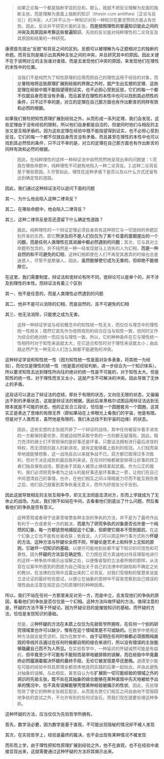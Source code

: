 <blockquote data-pid="Bj_GLQve">如果正论每一个都是独断学说的总和，那么，我就不把反论理解为反面的独断主张，而是理解为表面上独断的知识（thesin cum antithesi［正论与反论］）的冲突，人们并不认为一种知识对另一种知识在要求赞同方面占有优势。因此，反论并不研究片面的主张，<b>而是按照理性的普遍知识彼此之间的冲突及其原因来考察这些普遍知识</b>。先验的反论是对纯粹理性的二论背反及其原因和结果的一种研究。</blockquote><p data-pid="fAVbLz3o">康德首先提出“反题”和背反之间的区别。反题可以被理解为与正题相对立的独断的命题。而背反则是揭示出其两种主张之间的冲突，并且研究其中的原因。因此关键不在于说明对立的主张谁对谁错，而是去发现他们冲突的原因，来发现他们在理性的本性中的位置。</p><blockquote data-pid="asWCRvm5">当我们不是纯然为了知性原理的应用而把自己的理性运用于经验的对象，而是<b>冒险地将这些原理扩展到经验的界限之外时，就产生出玄想的定理</b>，<b>这些定理在经验中既不能指望得到证实，也不必担心受到反驳，它们的每一个都不仅就自身而言没有矛盾，而且甚至在理性的本性中也可以找到其必然性的条件，只不过不幸的是，对立的定理在自己那方面也有作出断言的同样有效和必然的根据。</b></blockquote><p data-pid="Ge4tlsFr">如果我们冒险把知性原理扩展到经验之外，从而形成一系列定理，我们会发现，这些定理由于没有经验的限制，所以他们自身都是自洽的，但是同时他们与相反的主张又是互相矛盾的。因为这些定理在经验中既不能指望得到证实，也不必担心受到反驳，它们的每一个都不仅就自身而言没有矛盾，而且甚至在理性的本性中也可以找到其必然性的条件，只不过不幸的是，对立的定理在自己那方面也有作出断言的同样有效和必然的根据。</p><blockquote data-pid="g7qetmGk">因此，在纯粹理性的这样一种辩证法中自然而然地呈现出来的问题是：1.究竟在哪些命题中，纯粹理性不可避免地陷入一种二论背反。2.这种二论背反基于哪些原因。3.尽管如此，理性在这种矛盾下是否以及以什么方式还留有达到确定性的道路。</blockquote><p data-pid="61O_sQEx">因此，我们通过这种辩证法可以追问下面的问题</p><p data-pid="QFmzEu7z">其一、为什么他会陷入这种二律背反？</p><p data-pid="8LHbrNJ5">其二、在哪些命题中，他会陷入二律背反？</p><p data-pid="ojTNDlba">其三、这种二律背反是否还遗留下什么确定性道路？</p><blockquote data-pid="9CKc_ISO">据此，纯粹理性的一个辩证定理必须自身具有这种把它与一切诡辩的命题区别开来的东西，即它<b>所涉及的不是人们仅仅为了某个任意的意图提出的一个问题，而是任何人类理性在其进展中都必然遇到的问题</b>；其次，它与其对立命题所包含的，并不纯然是一种一经发现就马上消失的人为幻相，<b>而是一种自然的和不可避免的幻相</b>，这种幻相即使在人们不再受其愚弄的时候也总是迷惑人，尽管不是欺骗人，因此，<b>虽然能够使它成为无害的，但却绝不能根除它。</b></blockquote><p data-pid="qZzlMKpY">在这里，我们需要制度，辩证法和诡辩论有所不同，诡辩论可以是单个的，并不涉及到理性的本性。而辩证法有着三个区别</p><p data-pid="c82bL4jk">其一、他不是任意的，而是人类理性必然遇到的问题</p><p data-pid="4xpZP5kF">其二、他并不是可以消除的幻相，而是自然的，且不可避免的幻相</p><p data-pid="_4hTHQ4A">其三、他无法消除，只能使之成为无害。</p><blockquote data-pid="6WcrlxxA">这样一种辩证学说与经验概念中的知性统一性无关，而仅仅与理念中的理性统一性相关；既然它首先作为依照规则的综合应当与知性一致，但同时又作为综合的绝对统一而应当与理性一致，所以，它的种种条件在它与理性统一性相符时对于知性来说就太大，在它适合知性时对于理性来说就太小；由此就必然产生一种无论人们怎么做都不能避免的冲突。</blockquote><p data-pid="0X0_4zzG">这种辩证学说和知性统一性（因为知性统一性是面对杂多表象，将其统一为经验），而仅仅是理性的统一性（他是面对经验判断，进一步综合为一个知识体系）。所以要求知性去达到理性所向往的绝对的统一性是不可能的，对于知性太大。但是知性的统一性，对于理性而言又太小，这就产生不可解决的冲突。因此导致了无休止的矛盾。</p><p data-pid="jtkyuM7y">这段话可以道出了辩证法的症结，即处于有限的状态，又向往无限的状态，又偏偏达不到的矛盾状态，这就是辩证法的根据。因此后来黑格尔试图运用辩证法达到无限本就是不可能的状态，他的正反合三段论，恰恰是一个圆圈套另一个圆圈，这其实正是表达了思维的有限无界（即如果站在上帝眼光上看我们的宇宙，他是有限。但是对于人类而言，虽然他是有限的，我们永远找不到宇宙的边缘）的状态。</p><blockquote data-pid="Kv6eCEPk">因此，这些玄想的主张就开辟了一个辩证的战场，其中任何被容许着手进攻的一方都保持着优势，而被迫纯然采取守势的一方则都无疑落败。因此，精力充沛的骑士们不管担保的是好事还是坏事，只要设法拥有进行最后进攻的特权，而无须抵抗敌人的新进攻，就肯定能够戴上胜利的桂冠。人们轻而易举地就能够想象，这一战场自古以来就争战不已，双方都已取得过多次胜利，但对于决定成败的最后胜利来说，在任何时候都被安排得让好事的捍卫者们独自保有战场，那是由于其敌人被禁止继续拿起武器。作为公正的裁判，我们必须把竞争者为之战斗的是好事还是坏事置之一旁，让他们在自己中间澄清自己的事情。也许，在他们相互之间斗得精疲力尽而不能互相伤害之后，他们自己就看到其争执毫无意义，而作为好朋友分手告别。</blockquote><p data-pid="sM2sBRCx">因此这就导致相反的主张互相争夺，却又无法彻底击溃对方，形而上学就成为了无休止的战场。为此，我们倒不如站在中间，去看看他们到底出了什么问题，然后看看他们的争执是否有意义。</p><blockquote data-pid="6-3auzbq">这种旁观或者毋宁说甚至唆使各种主张的争执的方法，并不是为了最终作出有利于一方或者另一方的裁决，<b>而是为了研究争执的对象是否也许是一个纯然的幻象，每一方都徒劳地捕捉这个幻象，但即使它根本不受到抵抗</b>，在这个幻象上它也不能有丝毫收获；依我说，人们可以把这种行事方式称为<b>怀疑的方法</b>。<b>这种方法与怀疑论全然不同，怀疑论是艺术上和科学上无知的原则，它破坏一切知识的基础</b>，以便尽可能地到处都不留下知识的可信性和可靠性。因为<b>怀疑的方法旨在确定性</b>，它力图在双方真诚地对待且理智地进行的这样一种争执中揭示出误解之处，以便像睿智的立法者所做的那样，从法官在讼案中所感到的困惑为自己得出关于自己的法律中的缺陷和不确定之处的教训。在法律的应用中显露出来的二论背反，对我们受限制的智慧来说是立法论证的最好检验尝试，以便让在抽象的思辨中不容易觉察到自己错误的理性由此注意在规定自己的原理时的种种因素。</blockquote><p data-pid="yftc2cwG">所以，我们不站在任何一方那里来反对另一方，而是中立，去发现他们的争执的原因，看看他们的争执是否仅仅是一个幻相。这种方法叫做怀疑的方法。值得注意的是，怀疑的方法不等于怀疑论。因为怀疑论目的是摧毁知识的基础，而怀疑的方法，恰恰是发现知识的基础。</p><blockquote data-pid="EJWASFYj">但是，这<b>种怀疑的方法在本质上仅仅为先验哲学所拥有，在任何一个别的研究领域里也许可以缺少，惟有在这个领域里是不可或缺的。</b>在数学中使用这种方法就会是荒谬的，因为在数学中，<b>由于证明在任何时候都必须按照纯直观的导线并且通过在任何时候都自明的综合来进行，所以没有错误的主张能够隐藏自己而不为人所见。</b>在实验哲学中，一种延迟的怀疑诚然可能是有益的，<b>但毕竟至少不可能有不能轻而易举地被排除的误解，而在经验中毕竟最终必然蕴涵着裁决怀疑的最终手段，无论它被发现是早还是晚。</b>道德至少能在可能的经验中将其原理全都具体地连同实践的后果一起给出，并由此避免对抽象的误解。与此相反，甚至自认为有<b>扩展到一切可能经验的领域之外的洞识的先验主张，既不处在其抽象的综合能够在某种直观中先天地被给予出来的情况中，也不具有误解能够凭借某种经验被揭示的性状</b>。因此，先验理性除了使它的种种主张相互配合，从而首先使它们相互之间自由地不受阻碍地争执的尝试之外，不允许有别的任何试金石，而我们现在就要处理这种争执。</blockquote><p data-pid="CP5FEa_f">这种怀疑的方法，应当仅仅为先验哲学所拥有。</p><p data-pid="yktk4oj8">首先，数学没必要，因为数学是基于直观，不可能出现隐秘的情况却不被人发现</p><p data-pid="H9kB1PEw">其次，在实验哲学上，经验是最终的裁决，也不会出现有某种情况不被发现</p><p data-pid="OZCfi8DA">而形而上学，由于理性把知性原理扩展到经验之外，他不在直观，也不在经验中直接显现出来，这就需要通过这种怀疑的方法将其揭示出来。</p><p></p>